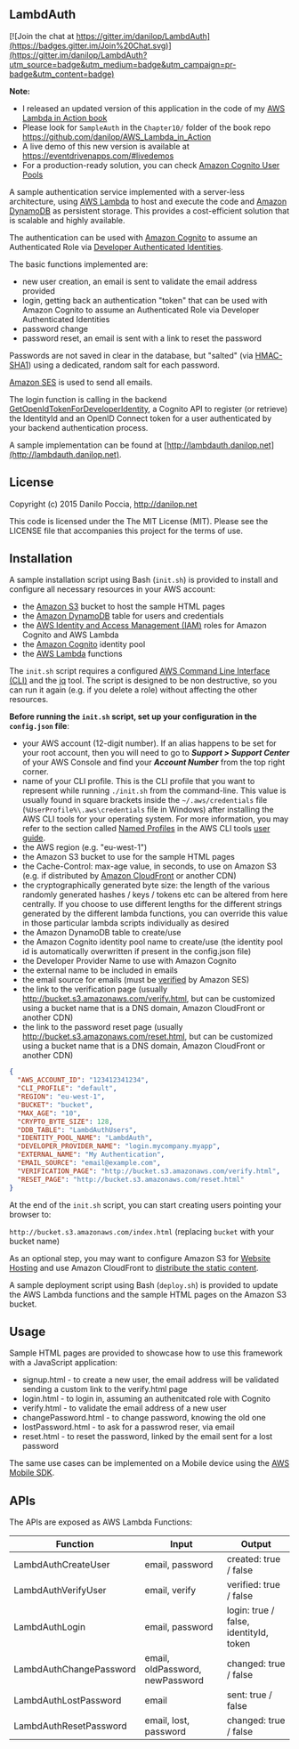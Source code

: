 ## LambdAuth

[![Join the chat at https://gitter.im/danilop/LambdAuth](https://badges.gitter.im/Join%20Chat.svg)](https://gitter.im/danilop/LambdAuth?utm_source=badge&utm_medium=badge&utm_campaign=pr-badge&utm_content=badge)

**Note:**
- I released an updated version of this application in the code of my [AWS Lambda in Action book](https://www.manning.com/books/aws-lambda-in-action)
- Please look for `SampleAuth` in the `Chapter10/` folder of the book repo https://github.com/danilop/AWS_Lambda_in_Action
- A live demo of this new version is available at https://eventdrivenapps.com/#livedemos
- For a production-ready solution, you can check [Amazon Cognito User Pools](https://docs.aws.amazon.com/cognito/latest/developerguide/cognito-user-identity-pools.html)

A sample authentication service implemented with a server-less architecture, using [AWS Lambda](http://aws.amazon.com/lambda/) to host and execute the code and [Amazon DynamoDB](http://aws.amazon.com/dynamodb/) as persistent storage. This provides a cost-efficient solution that is scalable and highly available.

The authentication can be used with [Amazon Cognito](http://aws.amazon.com/cognito/) to assume an Authenticated Role via [Developer Authenticated Identities](http://docs.aws.amazon.com/cognito/devguide/identity/developer-authenticated-identities/).

The basic functions implemented are:
- new user creation, an email is sent to validate the email address provided
- login, getting back an authentication "token" that can be used with Amazon Cognito to assume an Authenticated Role via Developer Authenticated Identities
- password change
- password reset, an email is sent with a link to reset the password

Passwords are not saved in clear in the database, but "salted" (via [HMAC-SHA1](http://en.wikipedia.org/wiki/Hash-based_message_authentication_code)) using a dedicated, random salt for each password.

[Amazon SES](http://aws.amazon.com/ses/) is used to send all emails. 

The login function is calling in the backend [GetOpenIdTokenForDeveloperIdentity](http://docs.aws.amazon.com/cognitoidentity/latest/APIReference/API_GetOpenIdTokenForDeveloperIdentity.html), a Cognito API to register (or retrieve) the IdentityId and an OpenID Connect token for a user authenticated by your backend authentication process.

A sample implementation can be found at [http://lambdauth.danilop.net](http://lambdauth.danilop.net).

## License

Copyright (c) 2015 Danilo Poccia, http://danilop.net

This code is licensed under the The MIT License (MIT). Please see the LICENSE file that accompanies this project for the terms of use.

## Installation

A sample installation script using Bash (`init.sh`) is provided to install and configure all necessary resources in your AWS account:

- the [Amazon S3](http://aws.amazon.com/s3/) bucket to host the sample HTML pages
- the [Amazon DynamoDB](http://aws.amazon.com/dynamodb/) table for users and credentials
- the [AWS Identity and Access Management (IAM)](http://aws.amazon.com/iam/) roles for Amazon Cognito and AWS Lambda
- the [Amazon Cognito](http://aws.amazon.com/cognito/) identity pool
- the [AWS Lambda](http://aws.amazon.com/lambda/) functions

The `init.sh` script requires a configured [AWS Command Line Interface (CLI)](http://aws.amazon.com/cli/) and the [jq](http://stedolan.github.io/jq/) tool. The script is designed to be non destructive, so you can run it again (e.g. if you delete a role) without affecting the other resources.

**Before running the `init.sh` script, set up your configuration in the `config.json` file**:

- your AWS account (12-digit number). If an alias happens to be set for your root account, then you will need to go to ***Support > Support Center*** of your AWS Console and find your ***Account Number*** from the top right corner.
- name of your CLI profile. This is the CLI profile that you want to represent while running `./init.sh` from the command-line. This value is usually found in square brackets inside the `~/.aws/credentials` file (`%UserProfile%\.aws\credentials` file in Windows) after installing the AWS CLI tools for your operating system. For more information, you may refer to the section called [Named Profiles](http://docs.aws.amazon.com/cli/latest/userguide/cli-chap-getting-started.html#cli-multiple-profiles) in the AWS CLI tools [user guide](http://docs.aws.amazon.com/cli/latest/userguide/).
- the AWS region (e.g. "eu-west-1")
- the Amazon S3 bucket to use for the sample HTML pages
- the Cache-Control: max-age value, in seconds, to use on Amazon S3 (e.g. if distributed by [Amazon CloudFront](http://aws.amazon.com/cloudfront/) or another CDN)
- the cryptographically generated byte size: the length of the various randomly generated hashes / keys / tokens etc can be altered from here centrally. If you choose to use different lengths for the different strings generated by the different lambda functions, you can override this value in those particular lambda scripts individually as desired
- the Amazon DynamoDB table to create/use
- the Amazon Cognito identity pool name to create/use (the identity pool id is automatically overwritten if present in the config.json file)
- the Developer Provider Name to use with Amazon Cognito
- the external name to be included in emails
- the email source for emails (must be [verified](http://docs.aws.amazon.com/ses/latest/DeveloperGuide/verify-email-addresses.html) by Amazon SES)
- the link to the verification page (usually http://bucket.s3.amazonaws.com/verify.html, but can be customized using a bucket name that is a DNS domain, Amazon CloudFront or another CDN)
- the link to the password reset page (usually http://bucket.s3.amazonaws.com/reset.html, but can be customized using a bucket name that is a DNS domain, Amazon CloudFront or another CDN)

```json
{
  "AWS_ACCOUNT_ID": "123412341234",
  "CLI_PROFILE": "default",
  "REGION": "eu-west-1",
  "BUCKET": "bucket",
  "MAX_AGE": "10",
  "CRYPTO_BYTE_SIZE": 128,
  "DDB_TABLE": "LambdAuthUsers",
  "IDENTITY_POOL_NAME": "LambdAuth",
  "DEVELOPER_PROVIDER_NAME": "login.mycompany.myapp",
  "EXTERNAL_NAME": "My Authentication",
  "EMAIL_SOURCE": "email@example.com",
  "VERIFICATION_PAGE": "http://bucket.s3.amazonaws.com/verify.html",
  "RESET_PAGE": "http://bucket.s3.amazonaws.com/reset.html"
}
```

At the end of the `init.sh` script, you can start creating users pointing your browser to:

`http://bucket.s3.amazonaws.com/index.html` (replacing `bucket` with your bucket name)

As an optional step, you may want to configure Amazon S3 for [Website Hosting](http://docs.aws.amazon.com/AmazonS3/latest/dev/WebsiteHosting.html) and use Amazon CloudFront to [distribute the static content](http://docs.aws.amazon.com/AmazonCloudFront/latest/DeveloperGuide/GettingStarted.html).

A sample deployment script using Bash (`deploy.sh`) is provided to update the AWS Lambda functions and the sample HTML pages on the Amazon S3 bucket.

## Usage

Sample HTML pages are provided to showcase how to use this framework with a JavaScript application:

- signup.html - to create a new user, the email address will be validated sending a custom link to the verify.html page
- login.html - to login in, assuming an authenitcated role with Cognito
- verify.html - to validate the email address of a new user
- changePassword.html - to change password, knowing the old one
- lostPassword.html - to ask for a passwrod reser, via email
- reset.html - to reset the password, linked by the email sent for a lost password

The same use cases can be implemented on a Mobile device using the [AWS Mobile SDK](http://aws.amazon.com/mobile/sdk/).

## APIs

The APIs are exposed as AWS Lambda Functions:

| Function              | Input                         | Output                                 |
|-----------------------|-------------------------------|----------------------------------------|
|LambdAuthCreateUser    |email, password                | created: true / false                  |
|LambdAuthVerifyUser    |email, verify                  | verified: true / false                 |
|LambdAuthLogin         |email, password                | login: true / false,	identityId, token|
|LambdAuthChangePassword|email, oldPassword, newPassword | changed: true / false                 |
|LambdAuthLostPassword  |email                          | sent: true / false                     |
|LambdAuthResetPassword |email, lost, password          | changed: true / false                  |
